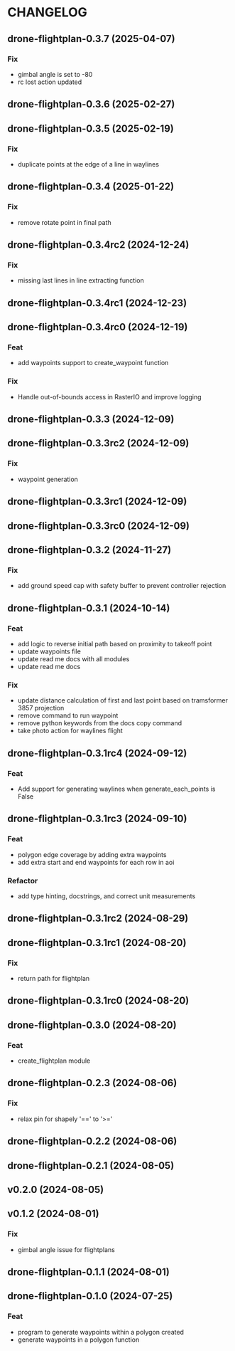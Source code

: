 # CHANGELOG

## drone-flightplan-0.3.7 (2025-04-07)

### Fix

- gimbal angle is set to -80
- rc lost action updated

## drone-flightplan-0.3.6 (2025-02-27)

## drone-flightplan-0.3.5 (2025-02-19)

### Fix

- duplicate points at the edge of a line in waylines

## drone-flightplan-0.3.4 (2025-01-22)

### Fix

- remove rotate point in final path

## drone-flightplan-0.3.4rc2 (2024-12-24)

### Fix

- missing last lines in line extracting function

## drone-flightplan-0.3.4rc1 (2024-12-23)

## drone-flightplan-0.3.4rc0 (2024-12-19)

### Feat

- add waypoints support to create_waypoint function

### Fix

- Handle out-of-bounds access in RasterIO and improve logging

## drone-flightplan-0.3.3 (2024-12-09)

## drone-flightplan-0.3.3rc2 (2024-12-09)

### Fix

- waypoint generation

## drone-flightplan-0.3.3rc1 (2024-12-09)

## drone-flightplan-0.3.3rc0 (2024-12-09)

## drone-flightplan-0.3.2 (2024-11-27)

### Fix

- add ground speed cap with safety buffer to prevent controller rejection

## drone-flightplan-0.3.1 (2024-10-14)

### Feat

- add logic to reverse initial path based on proximity to takeoff point
- update waypoints file
- update read me docs with all modules
- update read me docs

### Fix

- update distance calculation of first and last point based on tramsformer 3857 projection
- remove command to run waypoint
- remove python keywords from the docs copy command
- take photo action for waylines flight

## drone-flightplan-0.3.1rc4 (2024-09-12)

### Feat

- Add support for generating waylines when generate_each_points is False

## drone-flightplan-0.3.1rc3 (2024-09-10)

### Feat

- polygon edge coverage by adding extra waypoints
- add extra start and end waypoints for each row in aoi

### Refactor

- add type hinting, docstrings, and correct unit measurements

## drone-flightplan-0.3.1rc2 (2024-08-29)

## drone-flightplan-0.3.1rc1 (2024-08-20)

### Fix

- return path for flightplan

## drone-flightplan-0.3.1rc0 (2024-08-20)

## drone-flightplan-0.3.0 (2024-08-20)

### Feat

- create_flightplan module

## drone-flightplan-0.2.3 (2024-08-06)

### Fix

- relax pin for shapely '==' to '>='

## drone-flightplan-0.2.2 (2024-08-06)

## drone-flightplan-0.2.1 (2024-08-05)

## v0.2.0 (2024-08-05)

## v0.1.2 (2024-08-01)

### Fix

- gimbal angle issue for flightplans

## drone-flightplan-0.1.1 (2024-08-01)

## drone-flightplan-0.1.0 (2024-07-25)

### Feat

- program to generate waypoints within a polygon created
- generate waypoints in a polygon function
